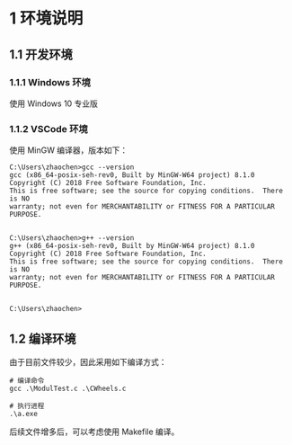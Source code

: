 # 1 环境说明

## 1.1 开发环境

### 1.1.1 Windows 环境
使用 Windows 10 专业版

### 1.1.2 VSCode 环境
使用 MinGW 编译器，版本如下：
```shell
C:\Users\zhaochen>gcc --version
gcc (x86_64-posix-seh-rev0, Built by MinGW-W64 project) 8.1.0
Copyright (C) 2018 Free Software Foundation, Inc.
This is free software; see the source for copying conditions.  There is NO
warranty; not even for MERCHANTABILITY or FITNESS FOR A PARTICULAR PURPOSE.


C:\Users\zhaochen>g++ --version
g++ (x86_64-posix-seh-rev0, Built by MinGW-W64 project) 8.1.0
Copyright (C) 2018 Free Software Foundation, Inc.
This is free software; see the source for copying conditions.  There is NO
warranty; not even for MERCHANTABILITY or FITNESS FOR A PARTICULAR PURPOSE.


C:\Users\zhaochen>
```

## 1.2 编译环境
由于目前文件较少，因此采用如下编译方式：
```shell
# 编译命令
gcc .\ModulTest.c .\CWheels.c

# 执行进程
.\a.exe
```
后续文件增多后，可以考虑使用 Makefile 编译。
